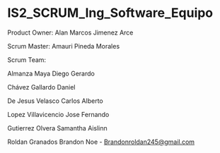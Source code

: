 # IS2_SCRUM_Ing_Software_Equipo

Product Owner: Alan Marcos Jimenez Arce 

Scrum Master: Amauri Pineda Morales

Scrum Team:

Almanza Maya Diego Gerardo

Chávez Gallardo Daniel

De Jesus Velasco Carlos Alberto

Lopez Villavicencio Jose Fernando

Gutierrez Olvera Samantha Aislinn

Roldan Granados Brandon Noe - Brandonroldan245@gmail.com
